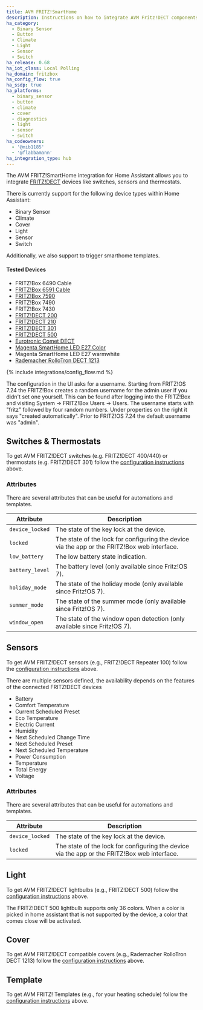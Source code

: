 ```yaml
---
title: AVM FRITZ!SmartHome
description: Instructions on how to integrate AVM Fritz!DECT components into Home Assistant.
ha_category:
  - Binary Sensor
  - Button
  - Climate
  - Light
  - Sensor
  - Switch
ha_release: 0.68
ha_iot_class: Local Polling
ha_domain: fritzbox
ha_config_flow: true
ha_ssdp: true
ha_platforms:
  - binary_sensor
  - button
  - climate
  - cover
  - diagnostics
  - light
  - sensor
  - switch
ha_codeowners:
  - '@mib1185'
  - '@flabbamann'
ha_integration_type: hub
---
```


The AVM FRITZ!SmartHome integration for Home Assistant allows you to integrate [FRITZ!DECT](https://en.avm.de/products/smart-home/) devices like switches, sensors and thermostats.

There is currently support for the following device types within Home Assistant:

- Binary Sensor
- Climate
- Cover
- Light
- Sensor
- Switch

Additionally, we also support to trigger smarthome templates.

#### Tested Devices

- FRITZ!Box 6490 Cable
- [FRITZ!Box 6591 Cable](https://en.avm.de/products/fritzbox/fritzbox-6591-cable/)
- [FRITZ!Box 7590](https://en.avm.de/products/fritzbox/fritzbox-7590/)
- FRITZ!Box 7490
- FRITZ!Box 7430
- [FRITZ!DECT 200](https://en.avm.de/products/fritzdect/fritzdect-200/)
- [FRITZ!DECT 210](https://en.avm.de/products/fritzdect/fritzdect-210/)
- [FRITZ!DECT 301](https://en.avm.de/products/fritzdect/fritzdect-301/)
- [FRITZ!DECT 500](https://en.avm.de/products/fritzdect/fritzdect-500/)
- [Eurotronic Comet DECT](https://eurotronic.org/produkte/dect-ule-heizkoerperthermostat/comet-dect/)
- [Magenta SmartHome LED E27 Color](https://www.smarthome.de/geraete/smarthome-led-lampe-e27-farbig-weiss)
- Magenta SmartHome LED E27 warmwhite
- [Rademacher RolloTron DECT 1213](https://www.rademacher.de/shop/rollladen-sonnenschutz/elektrischer-gurtwickler/rollotron-dect-1213)

{% include integrations/config_flow.md %}

<div class='note'>
The configuration in the UI asks for a username. Starting from FRITZ!OS 7.24 the FRITZ!Box creates a random username for the admin user if you didn't set one yourself. This can be found after logging into the FRITZ!Box and visiting System -> FRITZ!Box Users -> Users. The username starts with "fritz" followed by four random numbers. Under properties on the right it says "created automatically". Prior to FRITZ!OS 7.24 the default username was "admin".
</div>

## Switches & Thermostats

To get AVM FRITZ!DECT switches (e.g. FRITZ!DECT 400/440) or thermostats (e.g. FRITZ!DECT 301) follow the [configuration instructions](#configuration) above.

### Attributes

There are several attributes that can be useful for automations and templates.

| Attribute | Description |
| --------- | ----------- |
| `device_locked` | The state of the key lock at the device.
| `locked` | The state of the lock for configuring the device via the app or the FRITZ!Box web interface.
| `low_battery` | The low battery state indication.
| `battery_level` | The battery level (only available since Fritz!OS 7).
| `holiday_mode` | The state of the holiday mode (only available since Fritz!OS 7).
| `summer_mode` | The state of the summer mode (only available since Fritz!OS 7).
| `window_open` | The state of the window open detection (only available since Fritz!OS 7).

## Sensors

To get AVM FRITZ!DECT sensors (e.g.,  FRITZ!DECT Repeater 100) follow the [configuration instructions](#configuration) above.

There are multiple sensors defined, the availability depends on the features of the connected FRITZ!DECT devices

- Battery
- Comfort Temperature
- Current Scheduled Preset
- Eco Temperature
- Electric Current
- Humidity
- Next Scheduled Change Time
- Next Scheduled Preset
- Next Scheduled Temperature
- Power Consumption
- Temperature
- Total Energy
- Voltage

### Attributes

There are several attributes that can be useful for automations and templates.

| Attribute | Description |
| --------- | ----------- |
| `device_locked` | The state of the key lock at the device.
| `locked` | The state of the lock for configuring the device via the app or the FRITZ!Box web interface.

## Light

To get AVM FRITZ!DECT lightbulbs (e.g., FRITZ!DECT 500) follow the [configuration instructions](#configuration) above.

<div class='note'>
The FRITZ!DECT 500 lightbulb supports only 36 colors. When a color is picked in home assistant that is not supported by the device, a color that comes close will be activated.
</div>

## Cover

To get AVM FRITZ!DECT compatible covers (e.g., Rademacher RolloTron DECT 1213) follow the [configuration instructions](#configuration) above.

## Template

To get AVM FRITZ! Templates (e.g., for your heating schedule) follow the [configuration instructions](#configuration) above.
